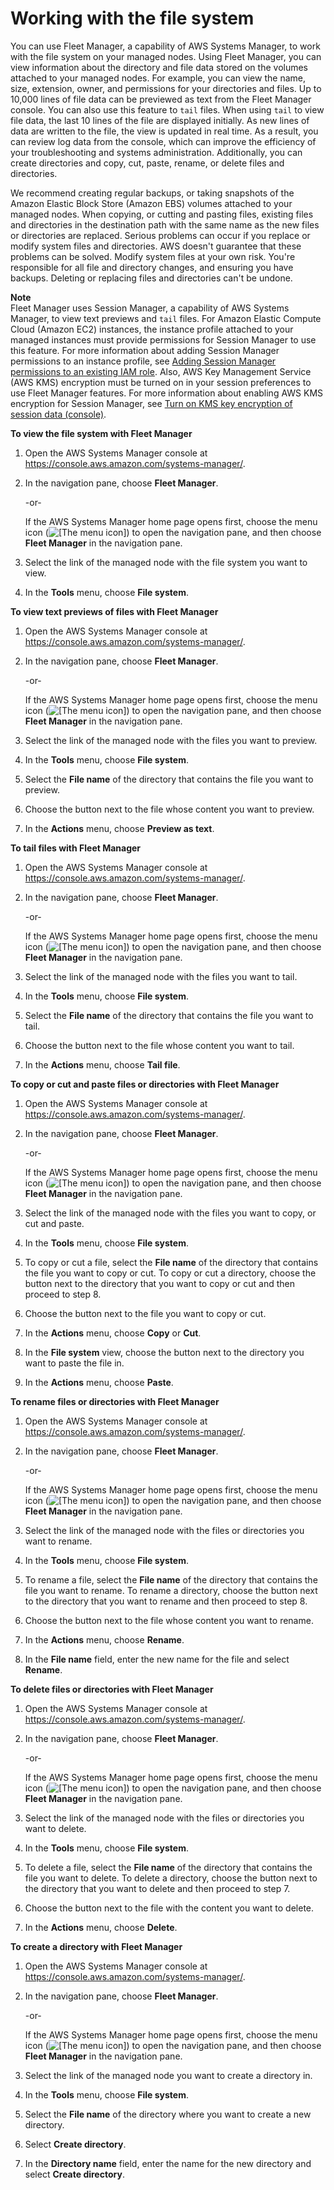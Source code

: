 # Working with the file system<a name="fleet-file-management"></a>

You can use Fleet Manager, a capability of AWS Systems Manager, to work with the file system on your managed nodes\. Using Fleet Manager, you can view information about the directory and file data stored on the volumes attached to your managed nodes\. For example, you can view the name, size, extension, owner, and permissions for your directories and files\. Up to 10,000 lines of file data can be previewed as text from the Fleet Manager console\. You can also use this feature to `tail` files\. When using `tail` to view file data, the last 10 lines of the file are displayed initially\. As new lines of data are written to the file, the view is updated in real time\. As a result, you can review log data from the console, which can improve the efficiency of your troubleshooting and systems administration\. Additionally, you can create directories and copy, cut, paste, rename, or delete files and directories\.

We recommend creating regular backups, or taking snapshots of the Amazon Elastic Block Store \(Amazon EBS\) volumes attached to your managed nodes\. When copying, or cutting and pasting files, existing files and directories in the destination path with the same name as the new files or directories are replaced\. Serious problems can occur if you replace or modify system files and directories\. AWS doesn't guarantee that these problems can be solved\. Modify system files at your own risk\. You're responsible for all file and directory changes, and ensuring you have backups\. Deleting or replacing files and directories can't be undone\.

**Note**  
Fleet Manager uses Session Manager, a capability of AWS Systems Manager, to view text previews and `tail` files\. For Amazon Elastic Compute Cloud \(Amazon EC2\) instances, the instance profile attached to your managed instances must provide permissions for Session Manager to use this feature\. For more information about adding Session Manager permissions to an instance profile, see [Adding Session Manager permissions to an existing IAM role](getting-started-add-permissions-to-existing-profile.md)\. Also, AWS Key Management Service \(AWS KMS\) encryption must be turned on in your session preferences to use Fleet Manager features\. For more information about enabling AWS KMS encryption for Session Manager, see [Turn on KMS key encryption of session data \(console\)](session-preferences-enable-encryption.md)\.

**To view the file system with Fleet Manager**

1. Open the AWS Systems Manager console at [https://console\.aws\.amazon\.com/systems\-manager/](https://console.aws.amazon.com/systems-manager/)\.

1. In the navigation pane, choose **Fleet Manager**\.

   \-or\-

   If the AWS Systems Manager home page opens first, choose the menu icon \(![\[The menu icon\]](http://docs.aws.amazon.com/systems-manager/latest/userguide/images/menu-icon-small.png)\) to open the navigation pane, and then choose **Fleet Manager** in the navigation pane\.

1. Select the link of the managed node with the file system you want to view\.

1. In the **Tools** menu, choose **File system**\.

**To view text previews of files with Fleet Manager**

1. Open the AWS Systems Manager console at [https://console\.aws\.amazon\.com/systems\-manager/](https://console.aws.amazon.com/systems-manager/)\.

1. In the navigation pane, choose **Fleet Manager**\.

   \-or\-

   If the AWS Systems Manager home page opens first, choose the menu icon \(![\[The menu icon\]](http://docs.aws.amazon.com/systems-manager/latest/userguide/images/menu-icon-small.png)\) to open the navigation pane, and then choose **Fleet Manager** in the navigation pane\.

1. Select the link of the managed node with the files you want to preview\.

1. In the **Tools** menu, choose **File system**\.

1. Select the **File name** of the directory that contains the file you want to preview\.

1. Choose the button next to the file whose content you want to preview\.

1. In the **Actions** menu, choose **Preview as text**\.

**To tail files with Fleet Manager**

1. Open the AWS Systems Manager console at [https://console\.aws\.amazon\.com/systems\-manager/](https://console.aws.amazon.com/systems-manager/)\.

1. In the navigation pane, choose **Fleet Manager**\.

   \-or\-

   If the AWS Systems Manager home page opens first, choose the menu icon \(![\[The menu icon\]](http://docs.aws.amazon.com/systems-manager/latest/userguide/images/menu-icon-small.png)\) to open the navigation pane, and then choose **Fleet Manager** in the navigation pane\.

1. Select the link of the managed node with the files you want to tail\.

1. In the **Tools** menu, choose **File system**\.

1. Select the **File name** of the directory that contains the file you want to tail\.

1. Choose the button next to the file whose content you want to tail\.

1. In the **Actions** menu, choose **Tail file**\.

**To copy or cut and paste files or directories with Fleet Manager**

1. Open the AWS Systems Manager console at [https://console\.aws\.amazon\.com/systems\-manager/](https://console.aws.amazon.com/systems-manager/)\.

1. In the navigation pane, choose **Fleet Manager**\.

   \-or\-

   If the AWS Systems Manager home page opens first, choose the menu icon \(![\[The menu icon\]](http://docs.aws.amazon.com/systems-manager/latest/userguide/images/menu-icon-small.png)\) to open the navigation pane, and then choose **Fleet Manager** in the navigation pane\.

1. Select the link of the managed node with the files you want to copy, or cut and paste\.

1. In the **Tools** menu, choose **File system**\.

1. To copy or cut a file, select the **File name** of the directory that contains the file you want to copy or cut\. To copy or cut a directory, choose the button next to the directory that you want to copy or cut and then proceed to step 8\.

1. Choose the button next to the file you want to copy or cut\.

1. In the **Actions** menu, choose **Copy** or **Cut**\.

1. In the **File system** view, choose the button next to the directory you want to paste the file in\.

1. In the **Actions** menu, choose **Paste**\.

**To rename files or directories with Fleet Manager**

1. Open the AWS Systems Manager console at [https://console\.aws\.amazon\.com/systems\-manager/](https://console.aws.amazon.com/systems-manager/)\.

1. In the navigation pane, choose **Fleet Manager**\.

   \-or\-

   If the AWS Systems Manager home page opens first, choose the menu icon \(![\[The menu icon\]](http://docs.aws.amazon.com/systems-manager/latest/userguide/images/menu-icon-small.png)\) to open the navigation pane, and then choose **Fleet Manager** in the navigation pane\.

1. Select the link of the managed node with the files or directories you want to rename\.

1. In the **Tools** menu, choose **File system**\.

1. To rename a file, select the **File name** of the directory that contains the file you want to rename\. To rename a directory, choose the button next to the directory that you want to rename and then proceed to step 8\.

1. Choose the button next to the file whose content you want to rename\.

1. In the **Actions** menu, choose **Rename**\.

1. In the **File name** field, enter the new name for the file and select **Rename**\.

**To delete files or directories with Fleet Manager**

1. Open the AWS Systems Manager console at [https://console\.aws\.amazon\.com/systems\-manager/](https://console.aws.amazon.com/systems-manager/)\.

1. In the navigation pane, choose **Fleet Manager**\.

   \-or\-

   If the AWS Systems Manager home page opens first, choose the menu icon \(![\[The menu icon\]](http://docs.aws.amazon.com/systems-manager/latest/userguide/images/menu-icon-small.png)\) to open the navigation pane, and then choose **Fleet Manager** in the navigation pane\.

1. Select the link of the managed node with the files or directories you want to delete\.

1. In the **Tools** menu, choose **File system**\.

1. To delete a file, select the **File name** of the directory that contains the file you want to delete\. To delete a directory, choose the button next to the directory that you want to delete and then proceed to step 7\.

1. Choose the button next to the file with the content you want to delete\.

1. In the **Actions** menu, choose **Delete**\.

**To create a directory with Fleet Manager**

1. Open the AWS Systems Manager console at [https://console\.aws\.amazon\.com/systems\-manager/](https://console.aws.amazon.com/systems-manager/)\.

1. In the navigation pane, choose **Fleet Manager**\.

   \-or\-

   If the AWS Systems Manager home page opens first, choose the menu icon \(![\[The menu icon\]](http://docs.aws.amazon.com/systems-manager/latest/userguide/images/menu-icon-small.png)\) to open the navigation pane, and then choose **Fleet Manager** in the navigation pane\.

1. Select the link of the managed node you want to create a directory in\.

1. In the **Tools** menu, choose **File system**\.

1. Select the **File name** of the directory where you want to create a new directory\.

1. Select **Create directory**\.

1. In the **Directory name** field, enter the name for the new directory and select **Create directory**\.